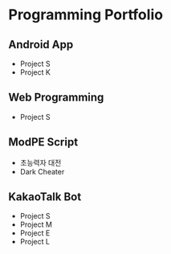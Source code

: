 # Programming Portfolio

## Android App
* Project S
* Project K

## Web Programming
* Project S

## ModPE Script
* 초능력자 대전
* Dark Cheater

## KakaoTalk Bot
* Project S
* Project M
* Project E
* Project L
